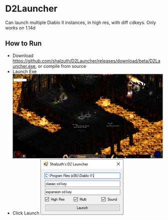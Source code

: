 # D2Launcher
 Can launch multiple Diablo II instances, in high res, with diff cdkeys. Only works on 1.14d

## How to Run
- Download https://github.com/shalzuth/D2Launcher/releases/download/beta/D2Launcher.exe, or compile from source
- Launch Exe
![AppPreview](ingame.png)
- Click Launch
![GamePreview](launcher.png)